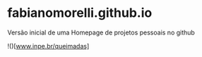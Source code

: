 # fabianomorelli.github.io

Versão inicial de uma Homepage de projetos pessoais no github

!()[www.inpe.br/queimadas]